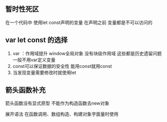 ## 暂时性死区
在一个代码中 使用let const声明的变量 在声明之前 变量都是不可以访问的


## var let const 的选择
1. var ：作用域提升 window全局对象 没有块级作用域  这些都是历史遗留问题  一般不用var定义变量
2. const可以保证数据的安全性 能用const就用const
3. 当发现变量需要修改时就使用let


## 箭头函数补充
箭头函数没有显式原型 不能作为构造函数去new对象

展开语法
在函数调用、数组构造、构建对象字面量时使用
